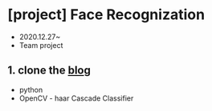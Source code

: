 # [project] Face Recognization
* 2020.12.27~
* Team project

## 1. clone the [blog](https://blog.naver.com/ljy9378/221429970163)
* python
* OpenCV - haar Cascade Classifier
